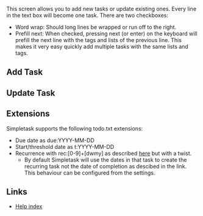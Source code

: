 This screen allows you to add new tasks or update existing ones. Every line in the text box will become one task. There are two checkboxes:

* Word wrap: Should long lines be wrapped or run off to the right.
* Prefill next: When checked, pressing next (or enter) on the keyboard will prefill the next line with the 
 tags and lists of the previous line. This makes it very easy quickly add multiple tasks with the same lists and tags.


Add Task
--------



Update Task
-----------


Extensions
----------

Simpletask supports the following todo.txt extensions:

-   Due date as due:YYYY-MM-DD
-   Start/threshold date as t:YYYY-MM-DD
-   Recurrence with rec:[0-9]+[dwmy] as described [here](https://github.com/bram85/todo.txt-tools/wiki/Recurrence) but with a twist.
    -   By default Simpletask will use the dates in that task to create the recurring task not the date of completion as descibed in the link. This behaviour can be configured from the settings.

Links
-----

- [Help index](./index.en.md)

